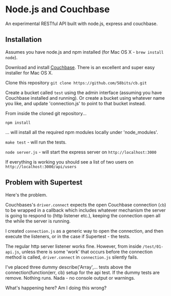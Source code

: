 Node.js and Couchbase
====================

An experimental RESTful API built with node.js, express and couchbase.

Installation
------------

Assumes you have node.js and npm installed (for Mac OS X - `brew install node`).

Download and install [Couchbase](http://www.couchbase.com/download). There is an excellent and super easy installer for Mac OS X. 

Clone this repository `git clone https://github.com/58bits/cb.git`

Create a bucket called `test` using the admin interface (assuming you have Couchbase installed and running). Or create a bucket using whatever name you like, and update 'connection.js' to point to that bucket instead.

From inside the cloned git repository...

`npm install`

... will install all the required npm modules locally under 'node_modules'.

`make test` - will run the tests.

`node server.js` - will start the express server on `http://localhost:3000`

If everything is working you should see a list of two users on `http://localhost:3000/api/users`


Problem with Supertest
----------------------

Here's the problem.

Couchbases's `driver.connect` expects the open Couchbase connection (`cb`) to be wrapped in a callback which includes whatever mechanism the server is going to respond to (http listener etc.), keeping the connection open all the while the server is running. 

I created `connection.js` as a generic way to open the connection, and then execute the listeners, or in the case if Supertest - the tests.

The regular http server listener works fine. However, from inside `/test/01-api.js`, unless there is some 'work' that occurs before the connection method is called, `driver.connect` in `connection.js` silently fails.

I've placed three dummy describe('Array',... tests above the connection(function(err, cb) setup for the api test. If the dummy tests are remove. Nothing runs. Nada - no console output or warnings.

What's happening here? Am I doing this wrong? 


